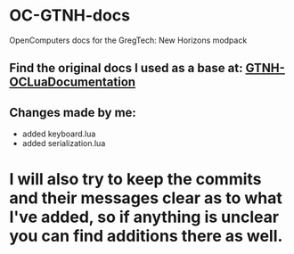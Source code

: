 # OC-GTNH-docs
OpenComputers docs for the GregTech: New Horizons modpack

## Find the original docs I used as a base at: [GTNH-OCLuaDocumentation](https://github.com/C0bra5/GTNH-OCLuaDocumentation)

## Changes made by me:
- added keyboard.lua
- added serialization.lua

# I will also try to keep the commits and their messages clear as to what I've added, so if anything is unclear you can find additions there as well.
